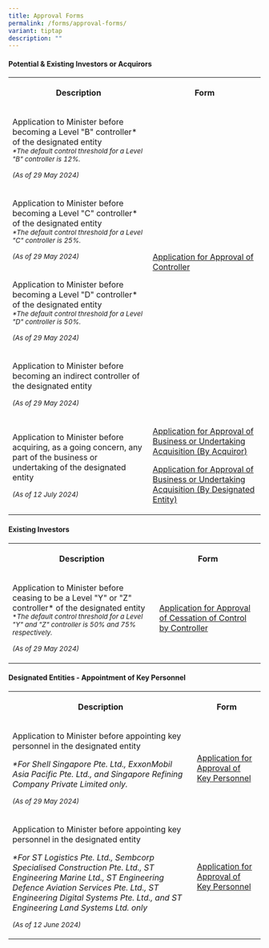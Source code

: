 ```yaml
---
title: Approval Forms
permalink: /forms/approval-forms/
variant: tiptap
description: ""
---
```

<h4><strong>Potential &amp; Existing Investors or Acquirors</strong></h4>
<table style="minWidth: 50px">
<colgroup>
<col>
<col>
</colgroup>
<tbody>
<tr>
<th rowspan="1" colspan="1">
<p>Description</p>
</th>
<th rowspan="1" colspan="1">
<p>Form</p>
</th>
</tr>
<tr>
<td rowspan="1" colspan="1">
<p>Application to Minister before becoming a Level "B" controller* of the
designated entity
<br><em><sub>*The default control threshold for a Level "B" controller is 12%.</sub></em>
</p>
<p></p>
<p><em><sub>(As of 29 May 2024)</sub></em>
</p>
</td>
<td rowspan="4" colspan="1">
<p><a href="/files/Application_for_Approval_of_Controller_29_May_2024.pdf" rel="noopener noreferrer nofollow" target="_blank">Application for Approval of Controller</a>
</p>
</td>
</tr>
<tr>
<td rowspan="1" colspan="1">
<p>Application to Minister before becoming a Level "C" controller* of the
designated entity
<br><em><sub>*The default control threshold for a Level "C" controller is 25%.</sub></em>
</p>
<p></p>
<p><em><sub>(As of 29 May 2024)</sub></em>
</p>
</td>
</tr>
<tr>
<td rowspan="1" colspan="1">
<p>Application to Minister before becoming a Level "D" controller* of the
designated entity
<br><em><sub>*The default control threshold for a Level "D" controller is 50%.</sub></em>
</p>
<p></p>
<p><em><sub>(As of 29 May 2024)</sub></em>
</p>
</td>
</tr>
<tr>
<td rowspan="1" colspan="1">
<p>Application to Minister before becoming an indirect controller of the
designated entity</p>
<p></p>
<p><em><sub>(As of 29 May 2024)</sub></em>
</p>
</td>
</tr>
<tr>
<td rowspan="1" colspan="1">
<p>Application to Minister before acquiring, as a going concern, any part
of the business or undertaking of the designated entity</p>
<p></p>
<p><em><sub>(As of 12 July 2024)</sub></em>
</p>
</td>
<td rowspan="1" colspan="1">
<p><a href="/files/Application_for_Approval_of_Business_Acquisition_by_Acquiror_29_May_2024.pdf" rel="noopener noreferrer nofollow" target="_blank">Application for Approval of Business or Undertaking Acquisition (By </a>
<a href="/files/Application_for_Approval_of_Business_Acquisition_by_Acquiror_9_July_2024.pdf" rel="noopener noreferrer nofollow" target="_blank">Acquiror</a><a href="/files/Application_for_Approval_of_Business_Acquisition_by_Acquiror_29_May_2024.pdf" rel="noopener noreferrer nofollow" target="_blank">)</a>
</p>
<p></p>
<p><a href="/files/Application_for_Approval_of_Business_Sale_by_Designated_Entity_29_May_2024.pdf" rel="noopener noreferrer nofollow" target="_blank">Application for Approval of Business or Undertaking Acquisition (By Designated Entity)</a>
</p>
</td>
</tr>
</tbody>
</table>
<h4><strong>Existing Investors</strong></h4>
<table style="minWidth: 50px">
<colgroup>
<col>
<col>
</colgroup>
<tbody>
<tr>
<th rowspan="1" colspan="1">
<p>Description</p>
</th>
<th rowspan="1" colspan="1">
<p>Form</p>
</th>
</tr>
<tr>
<td rowspan="1" colspan="1">
<p>Application to Minister before ceasing to be a Level "Y" or "Z" controller*
of the designated entity
<br><sub>*</sub><em><sub>The default control threshold for a Level "Y" and "Z" controller is 50% and 75% respectively.</sub></em>
</p>
<p></p>
<p><em><sub>(As of 29 May 2024)</sub></em>
</p>
</td>
<td rowspan="1" colspan="1">
<p><a href="/files/Application_for_Approval_of_Cessation_of_Control_by_Controller_29_May_2024.pdf" rel="noopener noreferrer nofollow" target="_blank">Application for Approval of Cessation of Control by Controller</a>
</p>
</td>
</tr>
</tbody>
</table>
<h4><strong>Designated Entities - Appointment of Key Personnel</strong></h4>
<table style="minWidth: 50px">
<colgroup>
<col>
<col>
</colgroup>
<tbody>
<tr>
<th rowspan="1" colspan="1">
<p>Description</p>
</th>
<th rowspan="1" colspan="1">
<p>Form</p>
</th>
</tr>
<tr>
<td rowspan="1" colspan="1">
<p>Application to Minister before appointing key personnel in the designated
entity</p>
<p></p>
<p><em>*For Shell Singapore Pte. Ltd., ExxonMobil Asia Pacific Pte. Ltd., and Singapore Refining Company Private Limited only.</em>
</p>
<p></p>
<p><em><sub>(As of 29 May 2024)</sub></em>
</p>
</td>
<td rowspan="1" colspan="1">
<p><a href="/files/Application_for_Approval_of_Key_Personnel_29_May_2024.pdf" rel="noopener noreferrer nofollow" target="_blank">Application for Approval of Key Personnel</a>
</p>
</td>
</tr>
<tr>
<td rowspan="1" colspan="1">
<p>Application to Minister before appointing key personnel in the designated
entity</p>
<p></p>
<p><em>*For ST Logistics Pte. Ltd., Sembcorp Specialised Construction Pte. Ltd., ST Engineering Marine Ltd., ST Engineering Defence Aviation Services Pte. Ltd., ST Engineering Digital Systems Pte. Ltd., and ST Engineering Land Systems Ltd. only</em>
</p>
<p></p>
<p><em><sub>(As of 12 June 2024)</sub></em>
</p>
</td>
<td rowspan="1" colspan="1">
<p><a href="/files/G50_Form.pdf" rel="noopener noreferrer nofollow" target="_blank">Application for Approval of Key Personnel</a>
</p>
</td>
</tr>
</tbody>
</table>
<p></p>